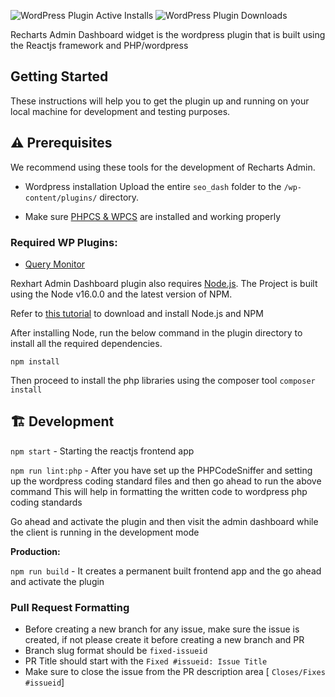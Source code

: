 ![WordPress Plugin Active Installs](https://img.shields.io/wordpress/plugin/installs/seo-by-rank-math?color=%234098d7&style=for-the-badge) ![WordPress Plugin Downloads](https://img.shields.io/wordpress/plugin/dt/seo-by-rank-math?color=%234098d7&style=for-the-badge)

Recharts Admin Dashboard widget is the wordpress plugin that is built using the Reactjs 
framework and PHP/wordpress

## Getting Started

These instructions will help you to get the plugin up and running on your local machine for development and testing purposes.

## ⚠️ Prerequisites

We recommend using these tools for the development of Recharts Admin.

- Wordpress installation
 Upload the entire `seo_dash` folder to the `/wp-content/plugins/` directory.

- Make sure [PHPCS & WPCS](https://rajaamanullah.com/how-to-install-wordpress-coding-standards/) are installed and working properly

### Required WP Plugins:
- [Query Monitor](https://wordpress.org/plugins/query-monitor/)

Rexhart Admin Dashboard plugin also requires [Node.js](https://nodejs.org/). The Project is built using the Node v16.0.0 and the latest version of NPM.

Refer to [this tutorial](https://docs.npmjs.com/downloading-and-installing-node-js-and-npm) to download and install Node.js and NPM

After installing Node, run the below command in the plugin directory to install all the required dependencies.

`npm install `

Then proceed to install the php libraries using the composer tool
`composer install `

## 🏗️ Development
`npm start` - Starting the reactjs frontend app

`npm run lint:php` - After you have set up the PHPCodeSniffer and setting up the wordpress 
coding standard files and then go ahead to run the above command
This will help in formatting the written code to wordpress php coding standards

Go ahead and activate the plugin and then visit the admin dashboard while the client 
is running in the development mode

**Production:**

`npm run build` - It creates a permanent built frontend app and the go ahead and activate 
the plugin


### Pull Request Formatting
 - Before creating a new branch for any issue, make sure the issue is created, if not please create it before creating a new branch and PR
 - Branch slug format should be `fixed-issueid`
 - PR Title should start with the `Fixed #issueid: Issue Title`
 - Make sure to close the issue from the PR description area [ `Closes/Fixes #issueid`]